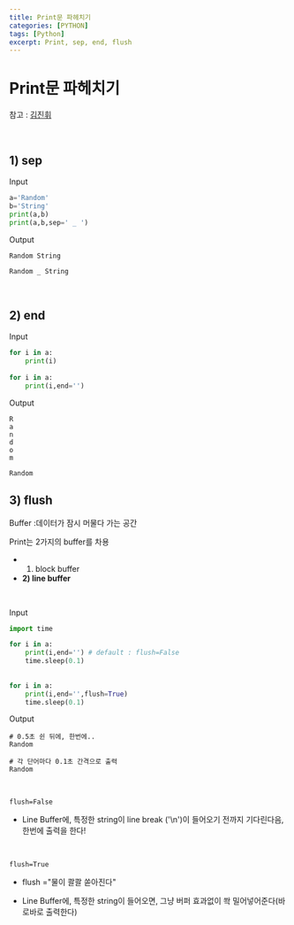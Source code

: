 ```yaml
---
title: Print문 파헤치기
categories: [PYTHON]
tags: [Python]
excerpt: Print, sep, end, flush
---
```


# Print문 파헤치기

참고 : [김진휘](https://www.youtube.com/channel/UCoLmMLvQFm5o3aWl-XR8LTQ)

<br>

## 1) sep

Input

```python
a='Random'
b='String'
print(a,b)
print(a,b,sep=' _ ')
```

Output

```
Random String

Random _ String
```

<br>

## 2) end

Input

```python
for i in a:
    print(i)
    
for i in a:
    print(i,end='')
```

Output

```
R
a
n
d
o
m

Random
```



## 3) flush

Buffer :데이터가 잠시 머물다 가는 공간

Print는 2가지의 buffer를 차용

- 1) block buffer
- **2) line buffer**

<br>

Input

```python
import time

for i in a:
    print(i,end='') # default : flush=False
    time.sleep(0.1)
    
    
for i in a:
    print(i,end='',flush=True)
    time.sleep(0.1)
```

Output

```
# 0.5초 쉰 뒤에, 한번에..
Random

# 각 단어마다 0.1초 간격으로 출력
Random
```

<br>

`flush=False`

- Line Buffer에, 특정한 string이 line break ('\\n')이 들어오기 전까지 기다린다음, 한번에 출력을 한다!

<br>

`flush=True`

- flush ="물이 콸콸 쏟아진다"

- Line Buffer에, 특정한 string이 들어오면, 그냥 버퍼 효과없이 쏵 밀어넣어준다(바로바로 출력한다)





